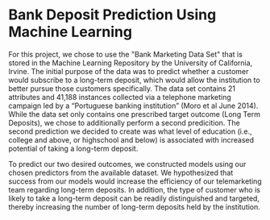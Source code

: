 # Bank Deposit Prediction Using Machine Learning

For this project, we chose to use the "Bank Marketing Data Set" that is stored in the Machine Learning Repository by the University of California, Irvine. The initial purpose of the data was to predict whether a customer would subscribe to a long-term deposit, which would allow the institution to better pursue those customers specifically. The data set contains 21 attributes and 41,188 instances collected via a telephone marketing campaign led by a “Portuguese banking institution” (Moro et al June 2014). While the data set only contains one prescribed target outcome (Long Term Deposits), we chose to additionally perform a second predicition. The second prediction we decided to create was what level of education (i.e., college and above, or highschool and below) is associated with increased potential of taking a long-term deposit.

To predict our two desired outcomes, we constructed models using our chosen predictors from the available dataset. We hypothesized that success from our models would increase the efficiency of our telemarketing team regarding long-term deposits. In addition, the type of customer who is likely to take a long-term deposit can be readily distinguished and targeted, thereby increasing the number of long-term deposits held by the institution.
